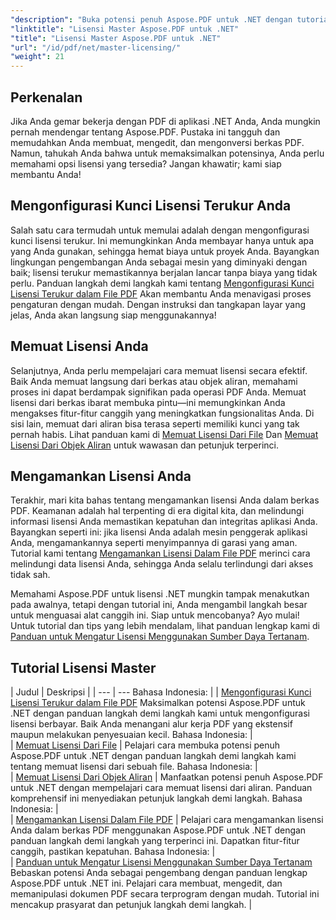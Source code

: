 ```yaml
---
"description": "Buka potensi penuh Aspose.PDF untuk .NET dengan tutorial terperinci tentang perizinan, memastikan kepatuhan, dan mengoptimalkan alur kerja PDF Anda."
"linktitle": "Lisensi Master Aspose.PDF untuk .NET"
"title": "Lisensi Master Aspose.PDF untuk .NET"
"url": "/id/pdf/net/master-licensing/"
"weight": 21
---
```


## Perkenalan

Jika Anda gemar bekerja dengan PDF di aplikasi .NET Anda, Anda mungkin pernah mendengar tentang Aspose.PDF. Pustaka ini tangguh dan memudahkan Anda membuat, mengedit, dan mengonversi berkas PDF. Namun, tahukah Anda bahwa untuk memaksimalkan potensinya, Anda perlu memahami opsi lisensi yang tersedia? Jangan khawatir; kami siap membantu Anda!

## Mengonfigurasi Kunci Lisensi Terukur Anda
Salah satu cara termudah untuk memulai adalah dengan mengonfigurasi kunci lisensi terukur. Ini memungkinkan Anda membayar hanya untuk apa yang Anda gunakan, sehingga hemat biaya untuk proyek Anda. Bayangkan lingkungan pengembangan Anda sebagai mesin yang diminyaki dengan baik; lisensi terukur memastikannya berjalan lancar tanpa biaya yang tidak perlu. Panduan langkah demi langkah kami tentang [Mengonfigurasi Kunci Lisensi Terukur dalam File PDF](./configureing-metered-license-keys/) Akan membantu Anda menavigasi proses pengaturan dengan mudah. Dengan instruksi dan tangkapan layar yang jelas, Anda akan langsung siap menggunakannya!

## Memuat Lisensi Anda
Selanjutnya, Anda perlu mempelajari cara memuat lisensi secara efektif. Baik Anda memuat langsung dari berkas atau objek aliran, memahami proses ini dapat berdampak signifikan pada operasi PDF Anda. Memuat lisensi dari berkas ibarat membuka pintu—ini memungkinkan Anda mengakses fitur-fitur canggih yang meningkatkan fungsionalitas Anda. Di sisi lain, memuat dari aliran bisa terasa seperti memiliki kunci yang tak pernah habis. Lihat panduan kami di [Memuat Lisensi Dari File](./loading-license-from-file/) Dan [Memuat Lisensi Dari Objek Aliran](./loading-license-from-stream-object/) untuk wawasan dan petunjuk terperinci.

## Mengamankan Lisensi Anda
Terakhir, mari kita bahas tentang mengamankan lisensi Anda dalam berkas PDF. Keamanan adalah hal terpenting di era digital kita, dan melindungi informasi lisensi Anda memastikan kepatuhan dan integritas aplikasi Anda. Bayangkan seperti ini: jika lisensi Anda adalah mesin penggerak aplikasi Anda, mengamankannya seperti menyimpannya di garasi yang aman. Tutorial kami tentang [Mengamankan Lisensi Dalam File PDF](./securing-license/) merinci cara melindungi data lisensi Anda, sehingga Anda selalu terlindungi dari akses tidak sah.

Memahami Aspose.PDF untuk lisensi .NET mungkin tampak menakutkan pada awalnya, tetapi dengan tutorial ini, Anda mengambil langkah besar untuk menguasai alat canggih ini. Siap untuk mencobanya? Ayo mulai! Untuk tutorial dan tips yang lebih mendalam, lihat panduan lengkap kami di [Panduan untuk Mengatur Lisensi Menggunakan Sumber Daya Tertanam](./guide-to-set-license-using-embedded-resource/). 


## Tutorial Lisensi Master
| Judul | Deskripsi |
| --- | --- Bahasa Indonesia: | 
| [Mengonfigurasi Kunci Lisensi Terukur dalam File PDF](./configureing-metered-license-keys/) Maksimalkan potensi Aspose.PDF untuk .NET dengan panduan langkah demi langkah kami untuk mengonfigurasi lisensi berbayar. Baik Anda menangani alur kerja PDF yang ekstensif maupun melakukan penyesuaian kecil. Bahasa Indonesia: |  
| [Memuat Lisensi Dari File](./loading-license-from-file/) | Pelajari cara membuka potensi penuh Aspose.PDF untuk .NET dengan panduan langkah demi langkah kami tentang memuat lisensi dari sebuah file. Bahasa Indonesia: |  
| [Memuat Lisensi Dari Objek Aliran](./loading-license-from-stream-object/) | Manfaatkan potensi penuh Aspose.PDF untuk .NET dengan mempelajari cara memuat lisensi dari aliran. Panduan komprehensif ini menyediakan petunjuk langkah demi langkah. Bahasa Indonesia: |  
| [Mengamankan Lisensi Dalam File PDF](./securing-license/) | Pelajari cara mengamankan lisensi Anda dalam berkas PDF menggunakan Aspose.PDF untuk .NET dengan panduan langkah demi langkah yang terperinci ini. Dapatkan fitur-fitur canggih, pastikan kepatuhan. Bahasa Indonesia: |  
| [Panduan untuk Mengatur Lisensi Menggunakan Sumber Daya Tertanam](./guide-to-set-license-using-embedded-resource/) Bebaskan potensi Anda sebagai pengembang dengan panduan lengkap Aspose.PDF untuk .NET ini. Pelajari cara membuat, mengedit, dan memanipulasi dokumen PDF secara terprogram dengan mudah. Tutorial ini mencakup prasyarat dan petunjuk langkah demi langkah. |